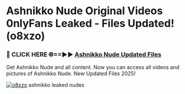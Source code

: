 # Ashnikko Nude Original Videos 0nlyFans Leaked - Files Updated! (o8xzo)

<h3>🔴 CLICK HERE 🌐==►► <a href="https://tinyurl.com/yrmya6cz" rel="nofollow">Ashnikko Nude Updated Files</a></h3>

Get Ashnikko Nude and all content. Now you can access all videos and pictures of Ashnikko Nude. New Updated Files 2025!

[![o8xzo](https://i.imgur.com/FMdXYCs.gif)](https://tinyurl.com/yrmya6cz)
ashnikko leaked nudes
